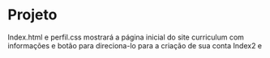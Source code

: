 # Projeto 
Index.html e perfil.css mostrará a página inicial do site curriculum com informações e botão para direciona-lo para a criação de sua conta
Index2 e 
